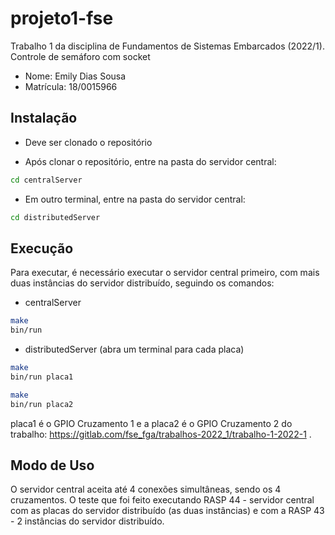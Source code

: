 # projeto1-fse

Trabalho 1 da disciplina de Fundamentos de Sistemas Embarcados (2022/1). Controle de semáforo com socket

- Nome: Emily Dias Sousa
- Matrícula: 18/0015966

## Instalação

- Deve ser clonado o repositório

- Após clonar o repositório, entre na pasta do servidor central:

```bash
cd centralServer
```

- Em outro terminal, entre na pasta do servidor central:

```bash
cd distributedServer
```

## Execução

Para executar, é necessário executar o servidor central primeiro, com mais duas instâncias do servidor distribuído, seguindo os comandos:

- centralServer

```bash
make
bin/run
```

- distributedServer (abra um terminal para cada placa)

```bash
make
bin/run placa1
```

```bash
make
bin/run placa2
```

placa1 é o GPIO Cruzamento 1 e a placa2 é o GPIO Cruzamento 2 do trabalho: https://gitlab.com/fse_fga/trabalhos-2022_1/trabalho-1-2022-1 .

## Modo de Uso

O servidor central aceita até 4 conexões simultâneas, sendo os 4 cruzamentos. O teste que foi feito executando RASP 44 - servidor central com as placas do servidor distribuído (as duas instâncias) e com a RASP 43 - 2 instâncias do servidor distribuído.
